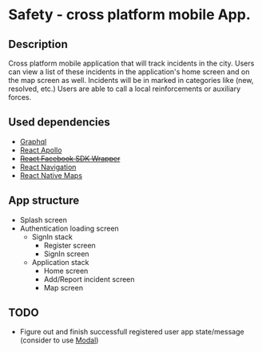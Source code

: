 # Safety - cross platform mobile App.

## Description

Cross platform mobile application that will track incidents in the city. Users can view a list of these incidents in the application's home screen and on the map screen as well. Incidents will be in marked in categories like (new, resolved, etc.) Users are able to call a local reinforcements or auxiliary forces.

## Used dependencies

- [Graphql](https://www.npmjs.com/package/graphql)
- [React Apollo](https://www.npmjs.com/package/react-apollo)
- ~~[React Facebook SDK Wrapper](https://www.npmjs.com/package/react-native-fbsdk)~~
- [React Navigation](https://www.npmjs.com/package/react-navigation)
- [React Native Maps](https://github.com/react-native-community/react-native-maps)

## App structure

- Splash screen
- Authentication loading screen
  - SignIn stack
    - Register screen
    - SignIn screen
  - Application stack
    - Home screen
    - Add/Report incident screen
    - Map screen

## TODO

- Figure out and finish successfull registered user app state/message (consider to use [Modal](https://facebook.github.io/react-native/docs/modal))